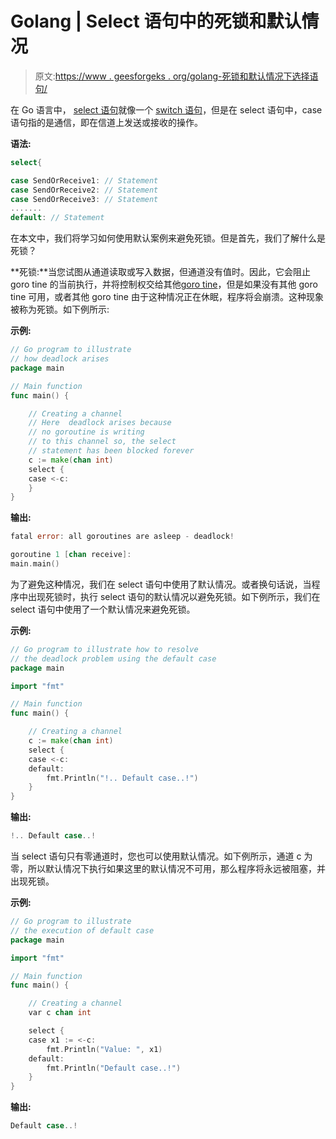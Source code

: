 # Golang | Select 语句中的死锁和默认情况

> 原文:[https://www . geesforgeks . org/golang-死锁和默认情况下选择语句/](https://www.geeksforgeeks.org/golang-deadlock-and-default-case-in-select-statement/)

在 Go 语言中， [select 语句](https://www.geeksforgeeks.org/select-statement-in-go-language/)就像一个 [switch 语句](https://www.geeksforgeeks.org/switch-statement-in-go/)，但是在 select 语句中，case 语句指的是通信，即在信道上发送或接收的操作。

**语法:**

```go
select{

case SendOrReceive1: // Statement
case SendOrReceive2: // Statement
case SendOrReceive3: // Statement
.......
default: // Statement

```

在本文中，我们将学习如何使用默认案例来避免死锁。但是首先，我们了解什么是死锁？

**死锁:**当您试图从通道读取或写入数据，但通道没有值时。因此，它会阻止 goro tine 的当前执行，并将控制权交给其他[goro tine](https://www.geeksforgeeks.org/goroutines-concurrency-in-golang/)，但是如果没有其他 goro tine 可用，或者其他 goro tine 由于这种情况正在休眠，程序将会崩溃。这种现象被称为死锁。如下例所示:

**示例:**

```go
// Go program to illustrate
// how deadlock arises
package main

// Main function
func main() {

    // Creating a channel
    // Here  deadlock arises because
    // no goroutine is writing
    // to this channel so, the select 
    // statement has been blocked forever
    c := make(chan int)
    select {
    case <-c:
    }
}
```

**输出:**

```go
fatal error: all goroutines are asleep - deadlock!

goroutine 1 [chan receive]:
main.main()

```

为了避免这种情况，我们在 select 语句中使用了默认情况。或者换句话说，当程序中出现死锁时，执行 select 语句的默认情况以避免死锁。如下例所示，我们在 select 语句中使用了一个默认情况来避免死锁。

**示例:**

```go
// Go program to illustrate how to resolve
// the deadlock problem using the default case
package main

import "fmt"

// Main function
func main() {

    // Creating a channel
    c := make(chan int)
    select {
    case <-c:
    default:
        fmt.Println("!.. Default case..!")
    }
}
```

**输出:**

```go
!.. Default case..!
```

当 select 语句只有零通道时，您也可以使用默认情况。如下例所示，通道 c 为零，所以默认情况下执行如果这里的默认情况不可用，那么程序将永远被阻塞，并出现死锁。

**示例:**

```go
// Go program to illustrate
// the execution of default case
package main

import "fmt"

// Main function
func main() {

    // Creating a channel
    var c chan int

    select {
    case x1 := <-c:
        fmt.Println("Value: ", x1)
    default:
        fmt.Println("Default case..!")
    }
}
```

**输出:**

```go
Default case..!
```